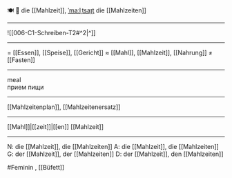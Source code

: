 🍽️ 🔴 die [[Mahlzeit]], [ˈmaːlˌtsaɪ̯t](https://youglish.com/pronounce/Mahlzeit/german)
die [[Mahlzeiten]]

---
![[006-C1-Schreiben-T2#^2|^]]


---
= [[Essen]], [[Speise]], [[Gericht]]
≈ [[Mahl]], [[Mahlzeit]], [[Nahrung]]
≠ [[Fasten]]

---
meal  
прием пищи

---
[[Mahlzeitenplan]], [[Mahlzeitenersatz]]

---
[[Mahl]]|[[zeit]]|[[en]]
[[Mahlzeit]]


---
N: die [[Mahlzeit]], die [[Mahlzeiten]]
A: die [[Mahlzeit]], die [[Mahlzeiten]]
G: der [[Mahlzeit]], der [[Mahlzeiten]]
D: der [[Mahlzeit]], den [[Mahlzeiten]]

#Feminin , [[Büfett]]